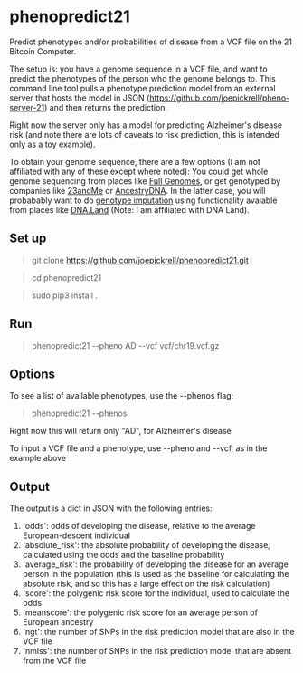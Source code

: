 # phenopredict21

Predict phenotypes and/or probabilities of disease from a VCF file on the 21 Bitcoin Computer. 

The setup is: you have a genome sequence in a VCF file, and want to predict the phenotypes of the person who the genome belongs to. This command line tool pulls a phenotype prediction model from an external server that hosts the model in JSON (https://github.com/joepickrell/pheno-server-21) and then returns the prediction. 

Right now the server only has a model for predicting Alzheimer's disease risk (and note there are lots of caveats to risk prediction, this is intended only as a toy example). 

To obtain your genome sequence, there are a few options (I am not affiliated with any of these except where noted): You could get whole genome sequencing from places like [Full Genomes](https://www.fullgenomes.com/), or get genotyped by companies like [23andMe](https://www.23andme.com/) or [AncestryDNA](http://dna.ancestry.com/). In the latter case, you will probabably want to do [genotype imputation](https://en.wikipedia.org/wiki/Imputation_(genetics)) using functionality avaiable from places like [DNA.Land](https://dna.land/) (Note: I am affiliated with DNA Land). 

## Set up ##

>git clone https://github.com/joepickrell/phenopredict21.git

>cd phenopredict21

>sudo pip3 install .

## Run ##

>phenopredict21 --pheno AD --vcf vcf/chr19.vcf.gz


## Options ##

To see a list of available phenotypes, use the --phenos flag:

>phenopredict21 --phenos

Right now this will return only "AD", for Alzheimer's disease

To input a VCF file and a phenotype, use --pheno and --vcf, as in the example above

## Output ##

The output is a dict in JSON with the following entries:

1. 'odds': odds of developing the disease, relative to the average European-descent individual
2. 'absolute_risk': the absolute probability of developing the disease, calculated using the odds and the baseline probability
3. 'average_risk': the probability of developing the disease for an average person in the population (this is used as the baseline for calculating the absolute risk, and so this has a large effect on the risk calculation)
4. 'score': the polygenic risk score for the individual, used to calculate the odds
5. 'meanscore': the polygenic risk score for an average person of European ancestry
6. 'ngt': the number of SNPs in the risk prediction model that are also in the VCF file
7. 'nmiss': the number of SNPs in the risk prediction model that are absent from the VCF file


